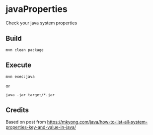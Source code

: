 # javaProperties

Check your java system properties

## Build

    mvn clean package

## Execute

    mvn exec:java

or

    java -jar target/*.jar

## Credits

Based on post from https://mkyong.com/java/how-to-list-all-system-properties-key-and-value-in-java/ 

